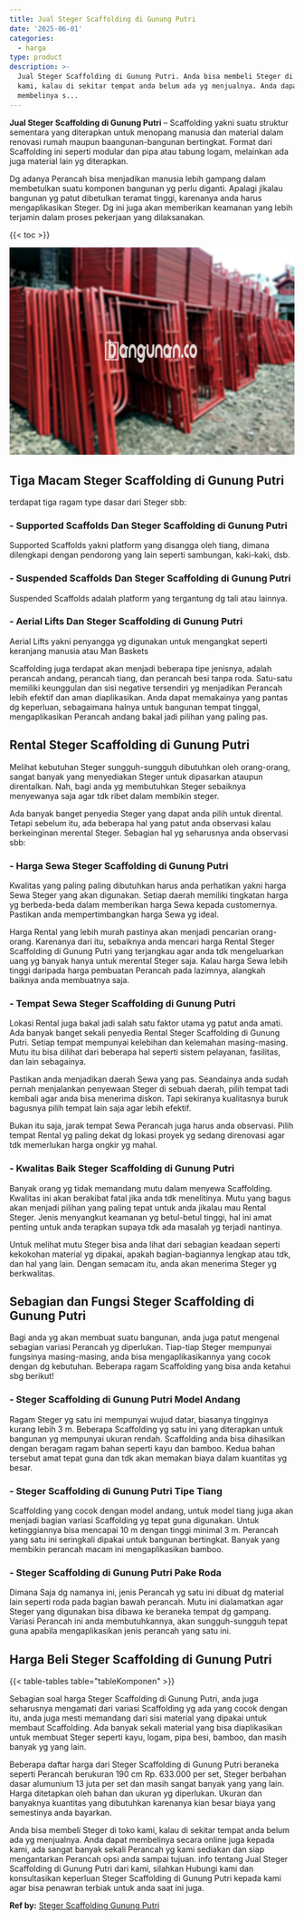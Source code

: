 ```yaml
---
title: Jual Steger Scaffolding di Gunung Putri
date: '2025-06-01'
categories:
  - harga
type: product
description: >-
  Jual Steger Scaffolding di Gunung Putri. Anda bisa membeli Steger di toko
  kami, kalau di sekitar tempat anda belum ada yg menjualnya. Anda dapat
  membelinya s...
---
```


**Jual Steger Scaffolding di Gunung Putri** – Scaffolding yakni suatu struktur sementara yang diterapkan untuk menopang manusia dan material dalam renovasi rumah maupun baangunan-bangunan bertingkat. Format dari Scaffolding ini seperti modular dan pipa atau tabung logam, melainkan ada juga material lain yg diterapkan.

Dg adanya Perancah bisa menjadikan manusia lebih gampang dalam membetulkan suatu komponen bangunan yg perlu diganti. Apalagi jikalau bangunan yg patut dibetulkan teramat tinggi, karenanya anda harus mengaplikasikan Steger. Dg ini juga akan memberikan keamanan yang lebih terjamin dalam proses pekerjaan yang dilaksanakan.

{{< toc >}}

![Jual Steger Scaffolding di Gunung Putri](/images/sewa-scaffolding-steger-08.png)

## Tiga Macam Steger Scaffolding di Gunung Putri

terdapat tiga ragam type dasar dari Steger sbb:

### \- Supported Scaffolds Dan Steger Scaffolding di Gunung Putri

Supported Scaffolds yakni platform yang disangga oleh tiang, dimana dilengkapi dengan pendorong yang lain seperti sambungan, kaki-kaki, dsb.

### \- Suspended Scaffolds Dan Steger Scaffolding di Gunung Putri

Suspended Scaffolds adalah platform yang tergantung dg tali atau lainnya.

### \- Aerial Lifts Dan Steger Scaffolding di Gunung Putri

Aerial Lifts yakni penyangga yg digunakan untuk mengangkat seperti keranjang manusia atau Man Baskets

Scaffolding juga terdapat akan menjadi beberapa tipe jenisnya, adalah perancah andang, perancah tiang, dan perancah besi tanpa roda. Satu-satu memiliki keunggulan dan sisi negative tersendiri yg menjadikan Perancah lebih efektif dan aman diaplikasikan. Anda dapat memakainya yang pantas dg keperluan, sebagaimana halnya untuk bangunan tempat tinggal, mengaplikasikan Perancah andang bakal jadi pilihan yang paling pas.

## Rental Steger Scaffolding di Gunung Putri

Melihat kebutuhan Steger sungguh-sungguh dibutuhkan oleh orang-orang, sangat banyak yang menyediakan Steger untuk dipasarkan ataupun direntalkan. Nah, bagi anda yg membutuhkan Steger sebaiknya menyewanya saja agar tdk ribet dalam membikin steger.

Ada banyak banget penyedia Steger yang dapat anda pilih untuk dirental. Tetapi sebelum itu, ada beberapa hal yang patut anda observasi kalau berkeinginan merental Steger. Sebagian hal yg seharusnya anda observasi sbb:

### \- Harga Sewa Steger Scaffolding di Gunung Putri

Kwalitas yang paling paling dibutuhkan harus anda perhatikan yakni harga Sewa Steger yang akan digunakan. Setiap daerah memiliki tingkatan harga yg berbeda-beda dalam memberikan harga Sewa kepada customernya. Pastikan anda mempertimbangkan harga Sewa yg ideal.

Harga Rental yang lebih murah pastinya akan menjadi pencarian orang-orang. Karenanya dari itu, sebaiknya anda mencari harga Rental Steger Scaffolding di Gunung Putri yang terjangkau agar anda tdk mengeluarkan uang yg banyak hanya untuk merental Steger saja. Kalau harga Sewa lebih tinggi daripada harga pembuatan Perancah pada lazimnya, alangkah baiknya anda membuatnya saja.

### \- Tempat Sewa Steger Scaffolding di Gunung Putri

Lokasi Rental juga bakal jadi salah satu faktor utama yg patut anda amati. Ada banyak banget sekali penyedia Rental Steger Scaffolding di Gunung Putri. Setiap tempat mempunyai kelebihan dan kelemahan masing-masing. Mutu itu bisa dilihat dari beberapa hal seperti sistem pelayanan, fasilitas, dan lain sebagainya.

Pastikan anda menjadikan daerah Sewa yang pas. Seandainya anda sudah pernah menjalankan penyewaan Steger di sebuah daerah, pilih tempat tadi kembali agar anda bisa menerima diskon. Tapi sekiranya kualitasnya buruk bagusnya pilih tempat lain saja agar lebih efektif.

Bukan itu saja, jarak tempat Sewa Perancah juga harus anda observasi. Pilih tempat Rental yg paling dekat dg lokasi proyek yg sedang direnovasi agar tdk memerlukan harga ongkir yg mahal.

### \- Kwalitas Baik Steger Scaffolding di Gunung Putri

Banyak orang yg tidak memandang mutu dalam menyewa Scaffolding. Kwalitas ini akan berakibat fatal jika anda tdk menelitinya. Mutu yang bagus akan menjadi pilihan yang paling tepat untuk anda jikalau mau Rental Steger. Jenis menyangkut keamanan yg betul-betul tinggi, hal ini amat penting untuk anda terapkan supaya tdk ada masalah yg terjadi nantinya.

Untuk melihat mutu Steger bisa anda lihat dari sebagian keadaan seperti kekokohan material yg dipakai, apakah bagian-bagiannya lengkap atau tdk, dan hal yang lain. Dengan semacam itu, anda akan menerima Steger yg berkwalitas.

## Sebagian dan Fungsi Steger Scaffolding di Gunung Putri

Bagi anda yg akan membuat suatu bangunan, anda juga patut mengenal sebagian variasi Perancah yg diperlukan. Tiap-tiap Steger mempunyai fungsinya masing-masing, anda bisa mengaplikasikannya yang cocok dengan dg kebutuhan. Beberapa ragam Scaffolding yang bisa anda ketahui sbg berikut!

### \- Steger Scaffolding di Gunung Putri Model Andang

Ragam Steger yg satu ini mempunyai wujud datar, biasanya tingginya kurang lebih 3 m. Beberapa Scaffolding yg satu ini yang diterapkan untuk bangunan yg mempunyai ukuran rendah. Scaffolding anda bisa dihasilkan dengan beragam ragam bahan seperti kayu dan bamboo. Kedua bahan tersebut amat tepat guna dan tdk akan memakan biaya dalam kuantitas yg besar.

### \- Steger Scaffolding di Gunung Putri Tipe Tiang

Scaffolding yang cocok dengan model andang, untuk model tiang juga akan menjadi bagian variasi Scaffolding yg tepat guna digunakan. Untuk ketinggiannya bisa mencapai 10 m dengan tinggi minimal 3 m. Perancah yang satu ini seringkali dipakai untuk bangunan bertingkat. Banyak yang membikin perancah macam ini mengaplikasikan bamboo.

### \- Steger Scaffolding di Gunung Putri Pake Roda

Dimana Saja dg namanya ini, jenis Perancah yg satu ini dibuat dg material lain seperti roda pada bagian bawah perancah. Mutu ini dialamatkan agar Steger yang digunakan bisa dibawa ke beraneka tempat dg gampang. Variasi Perancah ini anda membutuhkannya, akan sungguh-sungguh tepat guna apabila mengaplikasikan jenis perancah yang satu ini.

## Harga Beli Steger Scaffolding di Gunung Putri

{{< table-tables table="tableKomponen" >}}

Sebagian soal harga Steger Scaffolding di Gunung Putri, anda juga seharusnya mengamati dari variasi Scaffolding yg ada yang cocok dengan itu, anda juga mesti memandang dari sisi material yang dipakai untuk membaut Scaffolding. Ada banyak sekali material yang bisa diaplikasikan untuk membuat Steger seperti kayu, logam, pipa besi, bamboo, dan masih banyak yg yang lain.

Beberapa daftar harga dari Steger Scaffolding di Gunung Putri beraneka seperti Perancah berukuran 190 cm Rp. 633.000 per set, Steger berbahan dasar alumunium 13 juta per set dan masih sangat banyak yang yang lain. Harga ditetapkan oleh bahan dan ukuran yg diperlukan. Ukuran dan banyaknya kuantitas yang dibutuhkan karenanya kian besar biaya yang semestinya anda bayarkan.

Anda bisa membeli Steger di toko kami, kalau di sekitar tempat anda belum ada yg menjualnya. Anda dapat membelinya secara online juga kepada kami, ada sangat banyak sekali Perancah yg kami sediakan dan siap mengantarkan Perancah opsi anda sampai tujuan. info tentang Jual Steger Scaffolding di Gunung Putri dari kami, silahkan Hubungi kami dan konsultasikan keperluan Steger Scaffolding di Gunung Putri kepada kami agar bisa penawran terbiak untuk anda saat ini juga.

**Ref by:** [Steger Scaffolding Gunung Putri](https://id.wikipedia.org/wiki/Steger)
